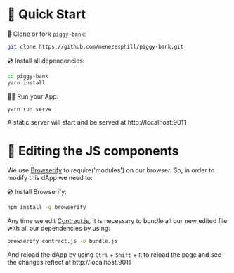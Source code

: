 # 🚀 Quick Start

📄 Clone or fork `piggy-bank`:

```sh
git clone https://github.com/menezesphill/piggy-bank.git
```

💿 Install all dependencies:

```sh
cd piggy-bank
yarn install
```

🚴‍♂️ Run your App:

```sh
yarn run serve
```

A static server will start and be served at http://localhost:9011


# 🧰 Editing the JS components

We use [Browserify](https://browserify.org/) to require('modules') on our browser. So, in order to modify this dApp we need to:

💿 Install Browserify:

```sh
npm install -g browserify
```

Any time we edit [Contract.js](https://github.com/menezesphill/piggy-bank/blob/main/contract.js), it is necessary to bundle all our new edited file with all our dependencies by using:

```sh
browserify contract.js -o bundle.js
```

And reload the dApp by using `Ctrl` + `Shift` + `R` to reload the page and see the changes reflect at http://localhost:9011
